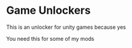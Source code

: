 # Game Unlockers
This is an unlocker for unity games because yes

You need this for some of my mods
